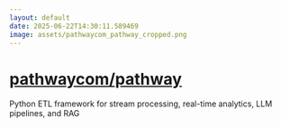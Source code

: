 ```yaml
---
layout: default
date: 2025-06-22T14:30:11.589469
image: assets/pathwaycom_pathway_cropped.png
---
```


# [pathwaycom/pathway](https://github.com/pathwaycom/pathway)

Python ETL framework for stream processing, real-time analytics, LLM pipelines, and RAG
